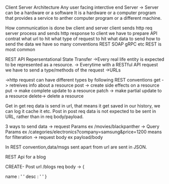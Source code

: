 Client Server Architecture
Any user facing interctive end
Server -> Server can be a hardware or a software
It is a hardware or a computer program that provides a service to anther computer program or a different machine.

How communication is done bw client and server
client sends http req server process and sends http  response to client
we have to prepare API contrat
what url to hit
what type of request to hit
what data to send
how to send the data 
we have so many conventions
REST
SOAP
gRPC etc
REST is most common 

REST API
Repersentational State Transfer 
->Every real life entity is expected to be represented as a resource. 
-> Everytime with a RESTful API request we have to send a type/methods of the request
->URLs


->http request can have different types
by following REST conventions
 get -> retreives info about a resource 
 post -> create side effects on a resource
 put -> make complete update to a resource
 patch -> make partial update to a resource
 delete-> delete a resource

Get 
in get req data is send in url, that means it get saved in our history, we can log it cache it etc.
Post 
in post req data is not expected to be sent in URL, rather than in req body/payload.

3 ways to send data 
-> request Params  ex /movies/blackpanther
-> Query Params    ex /categories/electronics?company=samsung&price=1200   means for filteration
-> request body ex payload/body

In REST convention,data/msgs sent apart from url are sent in JSON.

REST Api for a blog

CREATE- Post 
url /blogs
req body -> {

 name : '  '
 desc : '  '
}